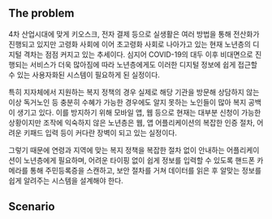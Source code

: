 ## The problem

4차 산업시대에 맞게 키오스크, 전자 결제 등으로 실생활은 여러 방법을 통해 전산화가 진행되고 있지만 고령화 사회에 이어 초고령화 사회로 나아가고 있는 현재 노년층의 디지털 격차는 점점 커지고 있는 추세이다. 심지어 COVID-19의 대두 이후 비대면으로 진행되는 서비스가 더욱 많아짐에 따라 노년층에게도 이러한 디지털 정보에 쉽게 접근할 수 있는 사용자화된 시스템이 필요하게 된 실정이다.

특히 지자체에서 지원하는 복지 정책의 경우 실제로 해당 기관을 방문해 상담하지 않는 이상 독거노인 등 충분히 수혜가 가능한 경우에도 알지 못하는 노인들이 많아 복지 공백이 생기고 있다. 이를 방지하기 위해 모바일 앱, 웹 등으로 현재는 대부분 신청이 가능한 상황이지만 조작에 익숙하지 않은 노년층은 웹, 앱 어플리케이션의 복잡한 인증 절차, 어려운 키패드 입력 등이 커다란 장벽이 되고 있는 실정이다.

그렇기 때문에 연령과 지역에 맞는 복지 정책을 복잡한 절차 없이 안내하는 어플리케이션이 노년층에게 필요하며, 어려운 타이핑 없이 쉽게 정보를 입력할 수 있도록 핸드폰 카메라를 통해 주민등록증을 스캔하고, 보안 절차를 거쳐 데이터를 읽은 후 알맞는 정보를 쉽게 알려주는 시스템을 설계해야 한다.



## Scenario

